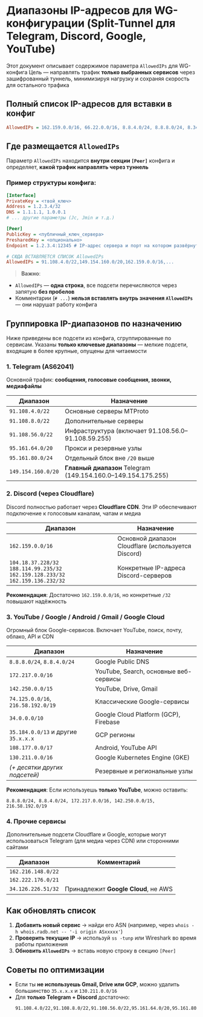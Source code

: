 # Диапазоны IP-адресов для WG-конфигурации (Split-Tunnel для Telegram, Discord, Google, YouTube)

Этот документ описывает содержимое параметра `AllowedIPs` для WG-конфига
Цель — направлять трафик **только выбранных сервисов** через зашифрованный туннель, минимизируя нагрузку и сохраняя скорость для остального трафика

## Полный список IP-адресов для вставки в конфиг

```ini
AllowedIPs = 162.159.0.0/16, 66.22.0.0/16, 8.8.4.0/24, 8.8.8.0/24, 8.34.208.0/20, 8.35.192.0/20, 23.236.48.0/20, 23.251.128.0/19, 34.0.0.0/10, 35.184.0.0/13, 35.192.0.0/14, 35.196.0.0/15, 35.198.0.0/16, 35.199.0.0/17, 35.199.128.0/18, 35.200.0.0/13, 35.208.0.0/12, 64.18.0.0/20, 64.233.160.0/19, 66.102.0.0/20, 66.249.64.0/19, 70.32.128.0/19, 72.14.192.0/18, 74.114.24.0/21, 74.125.0.0/16, 104.132.0.0/23, 104.133.0.0/23, 104.134.0.0/15, 104.156.64.0/18, 104.237.160.0/19, 108.59.80.0/20, 108.170.192.0/18, 108.177.0.0/17, 130.211.0.0/16, 136.112.0.0/12, 142.250.0.0/15, 146.148.0.0/17, 162.216.148.0/22, 162.222.176.0/21, 172.110.32.0/21, 172.217.0.0/16, 172.253.0.0/16, 173.194.0.0/16, 173.255.112.0/20, 192.158.28.0/22, 192.178.0.0/15, 193.186.4.0/24, 199.36.154.0/23, 199.36.156.0/24, 199.192.112.0/22, 199.223.232.0/21, 207.223.160.0/20, 208.65.152.0/22, 208.68.108.0/22, 208.81.188.0/22, 208.117.224.0/19, 209.85.128.0/17, 216.58.192.0/19, 216.239.32.0/19, 216.239.36.0/24, 216.239.38.0/23, 216.239.40.0/22, 104.18.37.228/32, 188.114.99.235/32, 34.126.226.51/32, 162.159.128.233/32, 162.159.136.232/32, 91.108.4.0/22, 91.108.8.0/22, 91.108.56.0/22, 95.161.64.0/20, 95.161.80.0/24, 149.154.160.0/20
```

## Где размещается `AllowedIPs`

Параметр `AllowedIPs` находится **внутри секции `[Peer]`** конфига и определяет, **какой трафик направлять через туннель**

### Пример структуры конфига:

```ini
[Interface]
PrivateKey = <твой_ключ>
Address = 1.2.3.4/32
DNS = 1.1.1.1, 1.0.0.1
# ... другие параметры (Jc, Jmin и т.д.)

[Peer]
PublicKey = <публичный_ключ_сервера>
PresharedKey = <опционально>
Endpoint = 1.2.3.4:12345 # IP-адрес сервера и порт на котором развёрнута Amnezia

# СЮДА ВСТАВЛЯЕТСЯ СПИСОК AllowedIPs
AllowedIPs = 91.108.4.0/22,149.154.160.0/20,162.159.0.0/16,...
```

> **Важно**:
- `AllowedIPs` — **одна строка**, все подсети перечисляются через запятую **без пробелов**
- Комментарии (`# ...`) **нельзя вставлять внутрь значения `AllowedIPs`** — они нарушат работу конфига

## Группировка IP-диапазонов по назначению

Ниже приведены все подсети из конфига, сгруппированные по сервисам. Указаны **только ключевые диапазоны** — мелкие подсети, входящие в более крупные, опущены для читаемости

### 1. Telegram (AS62041)

Основной трафик: **сообщения, голосовые сообщения, звонки, медиафайлы**

| Диапазон | Назначение |
|--------|-----------|
| `91.108.4.0/22` | Основные серверы MTProto |
| `91.108.8.0/22` | Дополнительные серверы |
| `91.108.56.0/22` | Инфраструктура (включает 91.108.56.0–91.108.59.255) |
| `95.161.64.0/20` | Прокси и резервные узлы |
| `95.161.80.0/24` | Отдельный блок вне `/20` выше |
| `149.154.160.0/20` | **Главный диапазон** Telegram (149.154.160.0–149.154.175.255) |

### 2. Discord (через Cloudflare)

Discord полностью работает через **Cloudflare CDN**. Эти IP обеспечивают подключение к голосовым каналам, чатам и медиа

| Диапазон | Назначение |
|--------|-----------|
| `162.159.0.0/16` | Основной диапазон Cloudflare (используется Discord) |
| `104.18.37.228/32` `188.114.99.235/32` `162.159.128.233/32` `162.159.136.232/32` | Конкретные IP-адреса Discord-серверов |

**Рекомендация**: Достаточно `162.159.0.0/16`, но конкретные `/32` повышают надёжность

### 3. YouTube / Google / Android / Gmail / Google Cloud

Огромный блок Google-сервисов. Включает YouTube, поиск, почту, облако, API и CDN

| Диапазон | Назначение |
|--------|-----------|
| `8.8.8.0/24`, `8.8.4.0/24` | Google Public DNS |
| `172.217.0.0/16` | YouTube, Search, основные веб-сервисы |
| `142.250.0.0/15` | YouTube, Drive, Gmail |
| `74.125.0.0/16`, `216.58.192.0/19` | Классические Google-сервисы |
| `34.0.0.0/10` | Google Cloud Platform (GCP), Firebase |
| `35.184.0.0/13` и другие `35.x.x.x` | GCP регионы |
| `108.177.0.0/17` | Android, YouTube API |
| `130.211.0.0/16` | Google Kubernetes Engine (GKE) |
| *(+ десятки других подсетей)* | Резервные и региональные узлы |

**Рекомендация**: Если используешь **только YouTube**, можно оставить:

```text
8.8.8.0/24, 8.8.4.0/24, 172.217.0.0/16, 142.250.0.0/15, 216.58.192.0/19
```

### 4. Прочие сервисы

Дополнительные подсети Cloudflare и Google, которые могут использоваться Telegram (для медиа через CDN) или сторонними сайтами

| Диапазон | Комментарий |
|--------|-----------|
| `162.216.148.0/22` |
| `162.222.176.0/21` |
| `34.126.226.51/32` | Принадлежит **Google Cloud**, не AWS |

## Как обновлять список
1. **Добавить новый сервис** → найди его ASN (например, через `whois -h whois.radb.net -- '-i origin ASxxxxx'`)
2. **Проверить текущие IP** → используй `ss -tunp` или Wireshark во время работы приложения
3. **Обновить `AllowedIPs`** → вставь новую строку в секцию `[Peer]`

## Советы по оптимизации

- Если ты **не используешь Gmail, Drive или GCP**, можно удалить большинство `35.x.x.x` и `130.211.0.0/16`
- Для **только Telegram + Discord** достаточно:
  ```text
  91.108.4.0/22,91.108.8.0/22,91.108.56.0/22,95.161.64.0/20,95.161.80.0/24,149.154.160.0/20,162.159.0.0/16
  ```  